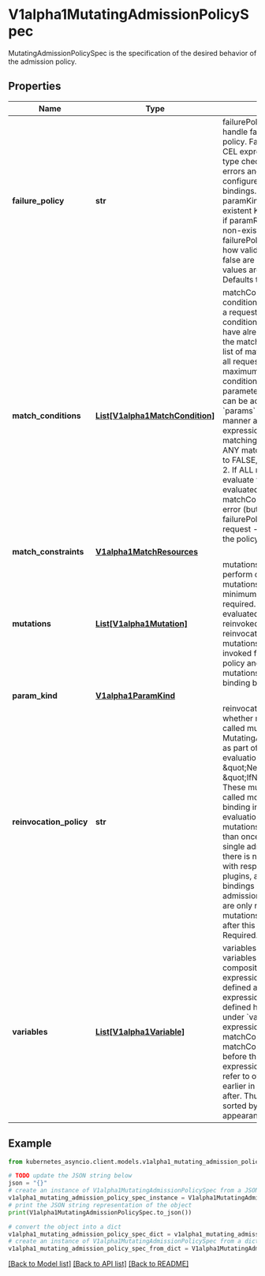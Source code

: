 # V1alpha1MutatingAdmissionPolicySpec

MutatingAdmissionPolicySpec is the specification of the desired behavior of the admission policy.

## Properties

Name | Type | Description | Notes
------------ | ------------- | ------------- | -------------
**failure_policy** | **str** | failurePolicy defines how to handle failures for the admission policy. Failures can occur from CEL expression parse errors, type check errors, runtime errors and invalid or mis-configured policy definitions or bindings.  A policy is invalid if paramKind refers to a non-existent Kind. A binding is invalid if paramRef.name refers to a non-existent resource.  failurePolicy does not define how validations that evaluate to false are handled.  Allowed values are Ignore or Fail. Defaults to Fail. | [optional] 
**match_conditions** | [**List[V1alpha1MatchCondition]**](V1alpha1MatchCondition.md) | matchConditions is a list of conditions that must be met for a request to be validated. Match conditions filter requests that have already been matched by the matchConstraints. An empty list of matchConditions matches all requests. There are a maximum of 64 match conditions allowed.  If a parameter object is provided, it can be accessed via the &#x60;params&#x60; handle in the same manner as validation expressions.  The exact matching logic is (in order):   1. If ANY matchCondition evaluates to FALSE, the policy is skipped.   2. If ALL matchConditions evaluate to TRUE, the policy is evaluated.   3. If any matchCondition evaluates to an error (but none are FALSE):      - If failurePolicy&#x3D;Fail, reject the request      - If failurePolicy&#x3D;Ignore, the policy is skipped | [optional] 
**match_constraints** | [**V1alpha1MatchResources**](V1alpha1MatchResources.md) |  | [optional] 
**mutations** | [**List[V1alpha1Mutation]**](V1alpha1Mutation.md) | mutations contain operations to perform on matching objects. mutations may not be empty; a minimum of one mutation is required. mutations are evaluated in order, and are reinvoked according to the reinvocationPolicy. The mutations of a policy are invoked for each binding of this policy and reinvocation of mutations occurs on a per binding basis. | [optional] 
**param_kind** | [**V1alpha1ParamKind**](V1alpha1ParamKind.md) |  | [optional] 
**reinvocation_policy** | **str** | reinvocationPolicy indicates whether mutations may be called multiple times per MutatingAdmissionPolicyBinding as part of a single admission evaluation. Allowed values are \&quot;Never\&quot; and \&quot;IfNeeded\&quot;.  Never: These mutations will not be called more than once per binding in a single admission evaluation.  IfNeeded: These mutations may be invoked more than once per binding for a single admission request and there is no guarantee of order with respect to other admission plugins, admission webhooks, bindings of this policy and admission policies.  Mutations are only reinvoked when mutations change the object after this mutation is invoked. Required. | [optional] 
**variables** | [**List[V1alpha1Variable]**](V1alpha1Variable.md) | variables contain definitions of variables that can be used in composition of other expressions. Each variable is defined as a named CEL expression. The variables defined here will be available under &#x60;variables&#x60; in other expressions of the policy except matchConditions because matchConditions are evaluated before the rest of the policy.  The expression of a variable can refer to other variables defined earlier in the list but not those after. Thus, variables must be sorted by the order of first appearance and acyclic. | [optional] 

## Example

```python
from kubernetes_asyncio.client.models.v1alpha1_mutating_admission_policy_spec import V1alpha1MutatingAdmissionPolicySpec

# TODO update the JSON string below
json = "{}"
# create an instance of V1alpha1MutatingAdmissionPolicySpec from a JSON string
v1alpha1_mutating_admission_policy_spec_instance = V1alpha1MutatingAdmissionPolicySpec.from_json(json)
# print the JSON string representation of the object
print(V1alpha1MutatingAdmissionPolicySpec.to_json())

# convert the object into a dict
v1alpha1_mutating_admission_policy_spec_dict = v1alpha1_mutating_admission_policy_spec_instance.to_dict()
# create an instance of V1alpha1MutatingAdmissionPolicySpec from a dict
v1alpha1_mutating_admission_policy_spec_from_dict = V1alpha1MutatingAdmissionPolicySpec.from_dict(v1alpha1_mutating_admission_policy_spec_dict)
```
[[Back to Model list]](../README.md#documentation-for-models) [[Back to API list]](../README.md#documentation-for-api-endpoints) [[Back to README]](../README.md)


